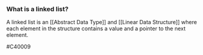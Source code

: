 ### What is a linked list?
A linked list is an [[Abstract Data Type]] and [[Linear Data Structure]] where each element in the structure contains a value and a pointer to the next element.

#C40009 